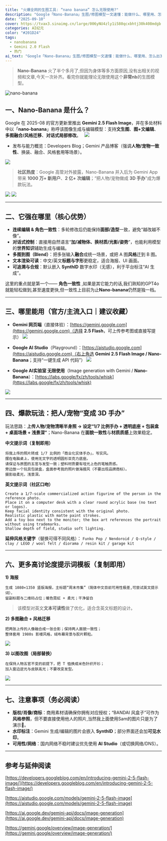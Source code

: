 ```yaml
---
title: "火爆全网的生图工具: “nano banana” 怎么无限使用?"
description: "Google「Nano-Banana」生图/修图模型一文速懂：能做什么、哪里用、怎么出3D手办?"
date: "2025-09-10"
cover: https://tvax3.sinaimg.cn/large/006yNU4zly1i580qcxbhtj30k408mdgb.jpg
categories: AI纪元
color: "#201D24"
tags:
  - nanobanana
  - Gemini 2.0 Flash
  - 热门
ai_text: "Google「Nano-Banana」生图/修图模型一文速懂：能做什么、哪里用、怎么出3D手办?"
---
```


> **Nano-Banana** 火了半个多月了,但因为身体等多方面原因,没有出相关的视频和文章,今天一次补齐。看完你就能理论无限使用这个**非常nb**的生图模型。

![nano-banana](https://tvax1.sinaimg.cn/large/006yNU4zly1i58ipn2j95j32km0rlb29.jpg)

## 一、Nano-Banana 是什么？

Google 在 2025-08 的官方更新里推出 **Gemini 2.5 Flash Image**，并在多处材料中以「**nano-banana**」称呼该图像生成与编辑模型：支持**文生图**、**图+文编辑**、**多图融合/风格迁移**、**对话式局部修改**。  
![](https://tvax3.sinaimg.cn/large/006yNU4zly1i58ipns0t4j31ru0zie81.jpg)
- 发布与能力概览：Developers Blog；Gemini 产品博客（强调**人物/宠物一致性**、换装、融合、风格套用等场景）。

![](https://tvax2.sinaimg.cn/large/006yNU4zly1i58ipoai66j31zq0xw1kx.jpg)

> **社区热度**：Google 高管对外披露，Nano-Banana 并入后为 Gemini App 带来 **1000 万+ 新用户**、**2 亿+ 次编辑**；“把人物/宠物做成 **3D 手办**”成为爆款玩法。  

![](https://tvax1.sinaimg.cn/large/006yNU4zly1i58ipm0dk9j32dc1kwqv7.jpg)
![](https://tvax3.sinaimg.cn/large/006yNU4zly1i58ipmil77j30yo0n4tw6.jpg)



---

## 二、它强在哪里（核心优势）

- **连续编辑 & 角色一致性**：多轮修改后仍能保持**面部/造型**一致，避免“越改越不像”。
- **对话式控制**：直接用自然语言“**加/减物体、换材质/光影/姿势**”，也能利用模型的**世界知识**辅助生成与编辑。
- **多图到图（Blend）**：把多张输入**融合**成统一场景，或把 A 图**风格**迁到 B 图。
- **文本渲染可读**：中文/英文**标题与字形**更稳定，适合海报、UI 画面。
- **可追溯与合规**：默认嵌入 **SynthID** 数字水印（无感），利于平台标注“AI 生成”。

这里的重点就是第一个—— **角色一致性** ,如果是其它能力的话,我们熟知的GPT4o就能轻松做到,甚至速度更快,但一致性上目前为止**Nano-banana**仍然是独一档。                                                                                                                                              

---

## 三、哪里能用（官方/主流入口｜建议收藏）

- **Gemini 网页端**（直接体验）：[https://gemini.google.com](https://gemini.google.com)（选择 **2.5 Flash**，可上传参考图或直接写提示）
![](https://tvax3.sinaimg.cn/large/006yNU4zly1i58ippe4ndj317618a4j9.jpg)

- **Google AI Studio**（Playground）：[https://aistudio.google.com](https://aistudio.google.com)（右上角选 **Gemini 2.5 Flash Image / Nano-Banana**；支持“一键生成 API 代码”）
![](https://tvax3.sinaimg.cn/large/006yNU4zly1i58ippm5gmj31ku140n55.jpg)

- **Google AI实验室 无限使用**（Image generation with Gemini / **Nano-Banana**）：[https://labs.google/fx/zh/tools/whisk](https://labs.google/fx/zh/tools/whisk)

![](https://tvax4.sinaimg.cn/large/006yNU4zly1i58ipq1190j33xy292qhs.jpg)

---

## 四、爆款玩法：把人/宠物“变成 3D 手办”

玩法思路：**上传人物/宠物清晰半身照 → 设定“1/7 比例手办 + 透明底座 + 包装盒 + 桌面场景 + 浅景深”**；Nano-Banana 在**面貌一致性**与**材质质感**上效果稳定。

**中文提示词（复制即用）**

```text
将我上传的照片转成 1/7 比例的「商业化实体手办」，写实风。
摆在电脑桌上，使用无文字的透明圆形亚克力底座。
请保证与原图的五官与发型一致；塑料材质要有哑光上色的笔触质感。
旁边放一个玩具包装盒，盒面参考我的照片做海报风（不要出现品牌商标）。
摄影级柔光，浅景深。
```

**英文提示词（社区口吻）**

```text
Create a 1/7-scale commercialized action figurine of the person in the reference photo.
Place it on a computer desk with a clear round acrylic base (no text or logos).
Keep facial identity consistent with the original photo.
Realistic plastic with matte paint strokes.
Add a toy box next to the monitor; the box art references the portrait without using trademarks.
Shallow depth of field, studio soft lighting.
```

**延伸风格关键字**（替换可得不同风格）： `Funko Pop / Nendoroid / Q-style / clay / LEGO / wool felt / diorama / resin kit / garage kit`

---

## 六、更多高讨论度提示词模板（复制即用）

**1) 海报**

```text
生成 1080×1350 竖版海报，主标题“周末市集”（简体中文目前可用性极差,可尝试英文提示词），
留副标题与二维码占位；暖色霓虹 + 柔光；干净留白
```

> 该模型对英文**文本可读性**做了优化，适合含英文标题的设计。

**2) 多图融合 + 风格迁移**

```text
把两张上传的人像融合成一张合影；保持两人面貌一致性；
整体套用 1980s 影楼风格，绒布幕背景与胶片颗粒。
```

![](https://tvax4.sinaimg.cn/large/006yNU4zly1i58ipqgxjwj313m0zwk8x.jpg)

**3) 以图改图（局部替换）**

```text
在保持人物五官不变的前提下，把 T 恤换成米色针织开衫；
加入窗边逆光与皮肤高光；不要改变发型。
```

![](https://tvax2.sinaimg.cn/large/006yNU4zly1i58ipqw4luj316k0ugk82.jpg)

---

## 七、注意事项（务必阅读）

- **版权/肖像/商标**：商用素材请确保你拥有对应授权；“BANDAI 风盒子”可作为**风格参照**，但不要直接使用他人的照片,当然我上面使用Sam的图片只是为了演示🐶。
- **水印标注**：Gemini 生成/编辑的图片会嵌入 **SynthID**；部分界面还会加**可见水印**。
- **可用性/网络**：国内网络不稳时建议优先使用 **AI Studio**（或切换网络/DNS）。

---

## 参考与延伸阅读

[https://developers.googleblog.com/en/introducing-gemini-2-5-flash-image/](https://developers.googleblog.com/en/introducing-gemini-2-5-flash-image/)

[https://aistudio.google.com/models/gemini-2-5-flash-image](https://aistudio.google.com/models/gemini-2-5-flash-image)

[https://ai.google.dev/gemini-api/docs/image-generation](https://ai.google.dev/gemini-api/docs/image-generation)

[https://gemini.google/overview/image-generation/](https://gemini.google/overview/image-generation/)
